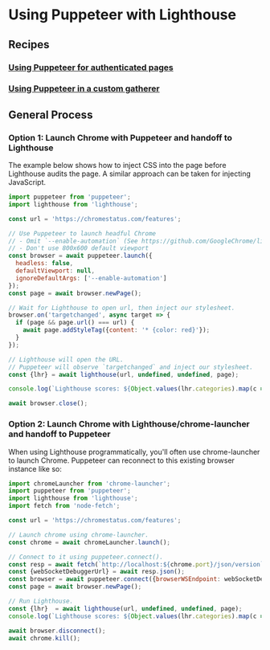# Using Puppeteer with Lighthouse

## Recipes

### [Using Puppeteer for authenticated pages](./recipes/auth/README.md)

### [Using Puppeteer in a custom gatherer](https://github.com/GoogleChrome/lighthouse/tree/main/docs/recipes/custom-gatherer-puppeteer)

## General Process

### Option 1: Launch Chrome with Puppeteer and handoff to Lighthouse

The example below shows how to inject CSS into the page before Lighthouse audits the page.
A similar approach can be taken for injecting JavaScript.

```js
import puppeteer from 'puppeteer';
import lighthouse from 'lighthouse';

const url = 'https://chromestatus.com/features';

// Use Puppeteer to launch headful Chrome
// - Omit `--enable-automation` (See https://github.com/GoogleChrome/lighthouse/issues/12988)
// - Don't use 800x600 default viewport
const browser = await puppeteer.launch({
  headless: false,
  defaultViewport: null,
  ignoreDefaultArgs: ['--enable-automation']
});
const page = await browser.newPage();

// Wait for Lighthouse to open url, then inject our stylesheet.
browser.on('targetchanged', async target => {
  if (page && page.url() === url) {
    await page.addStyleTag({content: '* {color: red}'});
  }
});

// Lighthouse will open the URL.
// Puppeteer will observe `targetchanged` and inject our stylesheet.
const {lhr} = await lighthouse(url, undefined, undefined, page);

console.log(`Lighthouse scores: ${Object.values(lhr.categories).map(c => c.score).join(', ')}`);

await browser.close();
```

### Option 2: Launch Chrome with Lighthouse/chrome-launcher and handoff to Puppeteer

When using Lighthouse programmatically, you'll often use chrome-launcher to launch Chrome.
Puppeteer can reconnect to this existing browser instance like so:

```js
import chromeLauncher from 'chrome-launcher';
import puppeteer from 'puppeteer';
import lighthouse from 'lighthouse';
import fetch from 'node-fetch';

const url = 'https://chromestatus.com/features';

// Launch chrome using chrome-launcher.
const chrome = await chromeLauncher.launch();

// Connect to it using puppeteer.connect().
const resp = await fetch(`http://localhost:${chrome.port}/json/version`);
const {webSocketDebuggerUrl} = await resp.json();
const browser = await puppeteer.connect({browserWSEndpoint: webSocketDebuggerUrl});
const page = await browser.newPage();

// Run Lighthouse.
const {lhr}  = await lighthouse(url, undefined, undefined, page);
console.log(`Lighthouse scores: ${Object.values(lhr.categories).map(c => c.score).join(', ')}`);

await browser.disconnect();
await chrome.kill();
```
